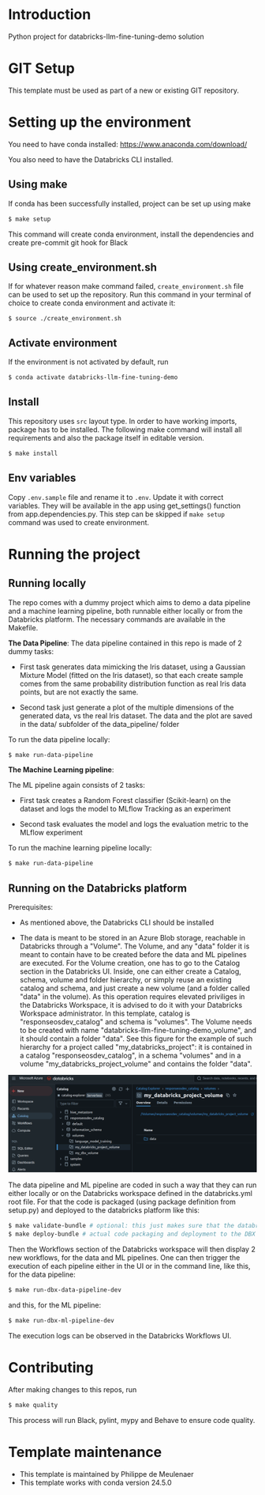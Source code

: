 # Introduction 
Python project for databricks-llm-fine-tuning-demo solution

# GIT Setup
This template must be used as part of a new or existing GIT repository.

# Setting up the environment

You need to have conda installed:
https://www.anaconda.com/download/

You also need to have the Databricks CLI installed. 

## Using make
If conda has been successfully installed, project can be set up using make

```bash
$ make setup
```
This command will create conda environment, install the dependencies and create pre-commit git hook for Black

## Using create_environment.sh

If for whatever reason make command failed, `create_environment.sh` file can be used to set up the repository.
Run this command in your terminal of choice to create conda environment and activate it:

```shell
$ source ./create_environment.sh
```

## Activate environment
If the environment is not activated by default, run
```bash
$ conda activate databricks-llm-fine-tuning-demo
```

## Install
This repository uses `src` layout type. In order to have working imports, package has to be installed.
The following make command will install all requirements and also the package itself in editable version.
```bash
$ make install
```

## Env variables
Copy `.env.sample` file and rename it to `.env`. Update it with correct variables.
They will be available in the app using get_settings() function from app.dependencies.py.
This step can be skipped if `make setup` command was used to create environment.

# Running the project

## Running locally

The repo comes with a dummy project which aims to demo a data pipeline and a machine learning pipeline, both runnable either locally or from the Databricks platform. The necessary commands are available in the Makefile. 

**The Data Pipeline**: The data pipeline contained in this repo is made of 2 dummy tasks:

* First task generates data mimicking the Iris dataset, using a Gaussian Mixture Model (fitted on the Iris dataset), so that each create sample comes from the same probability distribution function as real Iris data points, but are not exactly the same. 

* Second task just generate a plot of the multiple dimensions of the generated data, vs the real Iris dataset. The data and the plot are saved in the data/ subfolder of the data_pipeline/ folder

To run the data pipeline locally: 

```bash
$ make run-data-pipeline
```

**The Machine Learning pipeline**: 

The ML pipeline again consists of 2 tasks: 

* First task creates a Random Forest classifier (Scikit-learn) on the dataset and logs the model to MLflow Tracking as an experiment

* Second task evaluates the model and logs the evaluation metric to the MLflow experiment

To run the machine learning pipeline locally:

```bash
$ make run-data-pipeline
```

## Running on the Databricks platform

Prerequisites: 

* As mentioned above, the Databricks CLI should be installed

* The data is meant to be stored in an Azure Blob storage, reachable in Databricks through a "Volume". The Volume, and any "data" folder it is meant to contain have to be created before the data and ML pipelines are executed. For the Volume creation, one has to go to the Catalog section in the Databricks UI. Inside, one can either create a Catalog, schema, volume and folder hierarchy, or simply reuse an existing catalog and schema, and just create a new volume (and a folder called "data" in the volume). As this operation requires elevated priviliges in the Databricks Workspace, it is advised to do it with your Databricks Workspace administrator. In this template, catalog is "responseosdev_catalog" and schema is "volumes". The Volume needs to be created with name "databricks-llm-fine-tuning-demo_volume", and it should contain a folder "data". See this figure for the example of such hierarchy for a project called "my_databricks_project": it is contained in a catalog "responseosdev_catalog", in a schema "volumes" and in a volume "my_databricks_project_volume" and contains the folder "data".

![volume_structure.png](/docs/img/volume_structure.png)

The data pipeline and ML pipeline are coded in such a way that they can run either locally or on the Databricks workspace defined in the databricks.yml root file. For that the code is packaged (using package definition from setup.py) and deployed to the databricks platform like this:

```bash
$ make validate-bundle # optional: this just makes sure that the databricks files are well formatted
$ make deploy-bundle # actual code packaging and deployment to the DBX workspace
```

Then the Workflows section of the Databricks workspace will then display 2 new workflows, for the data and ML pipelines. One can then trigger the execution of each pipeline either in the UI or in the command line, like this, for the data pipeline:

```bash
$ make run-dbx-data-pipeline-dev
```

and this, for the ML pipeline:

```bash
$ make run-dbx-ml-pipeline-dev
```

The execution logs can be observed in the Databricks Workflows UI. 


# Contributing
After making changes to this repos, run
```bash
$ make quality
```
This process will run Black, pylint, mypy and Behave to ensure code quality.

# Template maintenance
* This template is maintained by Philippe de Meulenaer
* This template works with conda version 24.5.0